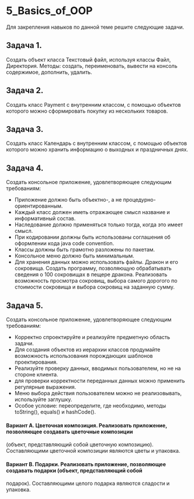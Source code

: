 # 5_Basics_of_OOP

Для закрепления навыков по данной теме решите следующие задачи.
## Задача 1.
Создать объект класса Текстовый файл, используя классы Файл, Директория. Методы: создать, переименовать,
вывести на консоль содержимое, дополнить, удалить.
## Задача 2.
Создать класс Payment с внутренним классом, с помощью объектов которого можно сформировать покупку из
нескольких товаров.
## Задача 3.
Создать класс Календарь с внутренним классом, с помощью объектов которого можно хранить информацию о
выходных и праздничных днях.
## Задача 4.
Создать консольное приложение, удовлетворяющее следующим требованиям:
- Приложение должно быть объектно-, а не процедурно-ориентированным.
- Каждый класс должен иметь отражающее смысл название и информативный состав.
- Наследование должно применяться только тогда, когда это имеет смысл.
- При кодировании должны быть использованы соглашения об оформлении кода java code convention.
- Классы должны быть грамотно разложены по пакетам.
- Консольное меню должно быть минимальным.
- Для хранения данных можно использовать файлы.
Дракон и его сокровища. Создать программу, позволяющую обрабатывать сведения о 100 сокровищах в пещере
дракона. Реализовать возможность просмотра сокровищ, выбора самого дорогого по стоимости сокровища и
выбора сокровищ на заданную сумму.
## Задача 5.
Создать консольное приложение, удовлетворяющее следующим требованиям:
- Корректно спроектируйте и реализуйте предметную область задачи.
- Для создания объектов из иерархии классов продумайте возможность использования порождающих шаблонов
проектирования.
- Реализуйте проверку данных, вводимых пользователем, но не на стороне клиента.
- для проверки корректности переданных данных можно применить регулярные выражения.
- Меню выбора действия пользователем можно не реализовывать, используйте заглушку.
- Особое условие: переопределите, где необходимо, методы toString(), equals() и hashCode().
#### Вариант A. Цветочная композиция. Реализовать приложение, позволяющее создавать цветочные композиции
(объект, представляющий собой цветочную композицию). Составляющими цветочной композиции являются цветы
и упаковка.
#### Вариант B. Подарки. Реализовать приложение, позволяющее создавать подарки (объект, представляющий собой
подарок). Составляющими целого подарка являются сладости и упаковка.
